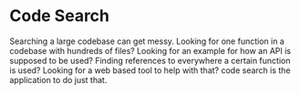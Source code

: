 # Code Search

Searching a large codebase can get messy. Looking for one function in a codebase with hundreds of files? Looking for an example for how an API is supposed to be used? Finding references to everywhere a certain function is used? Looking for a web based tool to help with that? code search is the application to do just that.
